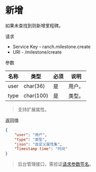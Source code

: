 # 新增

如果未查找到则新增里程碑。

请求
- Service Key - ranch.milestone.create
- URI - /milestone/create

参数

|名称|类型|必须|说明|
|---|---|---|---|
|user|char(36)|是|用户。|
|type|char(100)|是|类型。|

> 支持扩展属性。

返回值
```json
{
    "user": "用户",
    "type": "类型",
    "json": "自定义属性集",
    "Timestamp time": "时间"
}
```

> 后台管理接口，需验证[请求参数签名](https://github.com/heisedebaise/tephra/blob/master/tephra-ctrl/doc/sign.md)。
